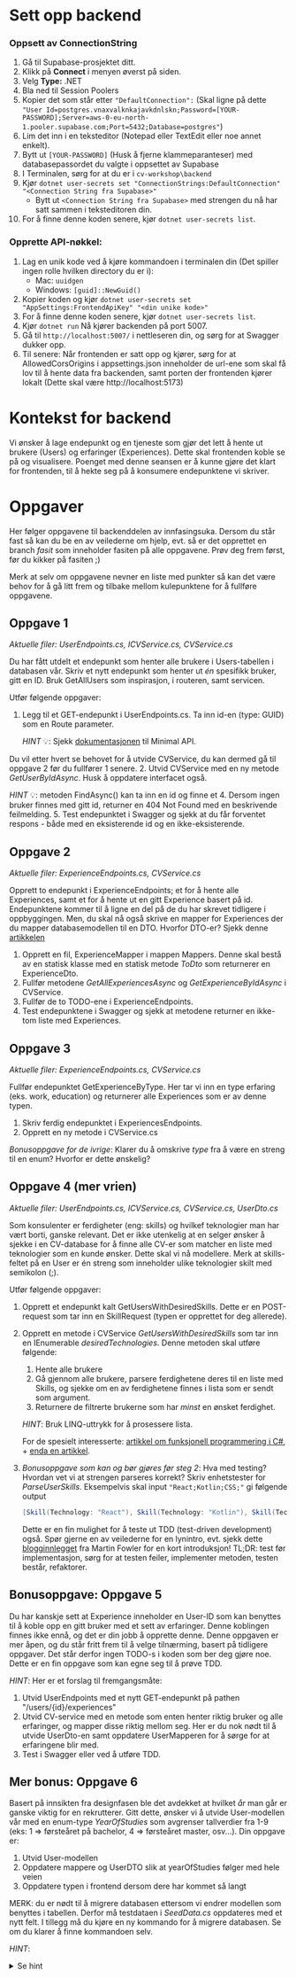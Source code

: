 ﻿# Sett opp backend

### Oppsett av ConnectionString
1. Gå til Supabase-prosjektet ditt.
1. Klikk på **Connect** i menyen øverst på siden.
1. Velg **Type:** .NET
1. Bla ned til Session Poolers
1. Kopier det som står etter `"DefaultConnection":` (Skal ligne på dette `"User Id=postgres.vnaxvalknkajavkdnlskn;Password=[YOUR-PASSWORD];Server=aws-0-eu-north-1.pooler.supabase.com;Port=5432;Database=postgres"`)
1. Lim det inn i en teksteditor (Notepad eller TextEdit eller noe annet enkelt).
1. Bytt ut `[YOUR-PASSWORD]` (Husk å fjerne klammeparanteser) med databasepassordet du valgte i oppsettet av Supabase
1. I Terminalen, sørg for at du er i `cv-workshop\backend`
1. Kjør `dotnet user-secrets set "ConnectionStrings:DefaultConnection" "<Connection String fra Supabase>"`
   - Bytt ut `<Connection String fra Supabase>` med strengen du nå har satt sammen i teksteditoren din.
1. For å finne denne koden senere, kjør `dotnet user-secrets list`.

### Opprette API-nøkkel:
1. Lag en unik kode ved å kjøre kommandoen i terminalen din (Det spiller ingen rolle hvilken directory du er i):
   - Mac: `uuidgen`
   - Windows: `[guid]::NewGuid()`
1. Kopier koden og kjør `dotnet user-secrets set "AppSettings:FrontendApiKey" "<din unike kode>"`
1. For å finne denne koden senere, kjør `dotnet user-secrets list`.
1. Kjør `dotnet run`
Nå kjører backenden på port 5007.
1. Gå til `http://localhost:5007/` i nettleseren din, og sørg for at Swagger dukker opp.
1. Til senere: Når frontenden er satt opp og kjører, sørg for at AllowedCorsOrigins i appsettings.json inneholder de url-ene som skal få lov til å hente data fra backenden, samt porten der frontenden kjører lokalt (Dette skal være http://localhost:5173)

# Kontekst for backend
Vi ønsker å lage endepunkt og en tjeneste som gjør det lett å hente ut brukere (Users) og erfaringer (Experiences). Dette skal frontenden koble se på og visualisere. Poenget med denne seansen er å kunne gjøre det klart for frontenden, til å hekte seg på å konsumere endepunktene vi skriver. 

# Oppgaver
Her følger oppgavene til backenddelen av innfasingsuka. Dersom du står fast så kan du be en av veilederne om hjelp, evt. så er det opprettet en branch _fasit_ som inneholder fasiten på alle oppgavene. Prøv deg frem først, før du kikker på fasiten ;)

Merk at selv om oppgavene nevner en liste med punkter så kan det være behov for å gå litt frem og tilbake mellom kulepunktene for å fullføre oppgavene. 

## Oppgave 1
_Aktuelle filer: UserEndpoints.cs, ICVService.cs, CVService.cs_

Du har fått utdelt et endepunkt som henter alle brukere i Users-tabellen i databasen vår. Skriv et nytt endepunkt som henter ut _én_ spesifikk bruker, gitt en ID. Bruk GetAllUsers som inspirasjon, i routeren, samt servicen.

Utfør følgende oppgaver: 
1. Legg til et GET-endepunkt i UserEndpoints.cs. Ta inn id-en (type: GUID) som en Route parameter. 

   _HINT_ 💡: Sjekk [dokumentasjonen](https://learn.microsoft.com/en-us/aspnet/core/fundamentals/minimal-apis?view=aspnetcore-9.0#routing) til Minimal API. 

Du vil etter hvert se behovet for å utvide CVService, du kan dermed gå til oppgave 2 før du fullfører 1 senere. 
2. Utvid CVService med en ny metode _GetUserByIdAsync_. Husk å oppdatere interfacet også. 

   _HINT_ 💡: metoden FindAsync() kan ta inn en id og finne et 
4. Dersom ingen bruker finnes med gitt id, returner en 404 Not Found med en beskrivende feilmelding. 
5. Test endepunktet i Swagger og sjekk at du får forventet respons - både med en eksisterende id og en ikke-eksisterende. 

## Oppgave 2
_Aktuelle filer: ExperienceEndpoints.cs, CVService.cs_

Opprett to endepunkt i ExperienceEndpoints; et for å hente alle Experiences, samt et for å hente ut en gitt Experience basert på id. Endepunktene kommer til å ligne en del på de du har skrevet tidligere i oppbyggingen. Men, du skal nå også skrive en mapper for Experiences der du mapper databasemodellen til en DTO. Hvorfor DTO-er? Sjekk denne [artikkelen](https://konstantinmb.medium.com/dtos-101-the-what-why-and-how-of-data-transfer-objects-304a03a71a2c)

1. Opprett en fil, ExperienceMapper i mappen Mappers. Denne skal bestå av en statisk klasse med en statisk metode _ToDto_ som returnerer en ExperienceDto.
2. Fullfør metodene _GetAllExperiencesAsync_ og _GetExperienceByIdAsync_ i CVService. 
3. Fullfør de to TODO-ene i ExperienceEndpoints.
4. Test endepunktene i Swagger og sjekk at metodene returner en ikke-tom liste med Experiences. 

## Oppgave 3
_Aktuelle filer: ExperienceEndpoints.cs, CVService.cs_

Fullfør endepunktet GetExperienceByType. Her tar vi inn en type erfaring (eks. work, education) og returnerer alle Experiences som er av denne typen. 
1. Skriv ferdig endepunktet i ExperiencesEndpoints.
2. Opprett en ny metode i CVService.cs

_Bonusoppgave for de ivrige_: Klarer du å omskrive _type_ fra å være en streng til en enum? Hvorfor er dette ønskelig? 

## Oppgave 4 (mer vrien)
_Aktuelle filer: UserEndpoints.cs, ICVService.cs, CVService.cs, UserDto.cs_

Som konsulenter er ferdigheter (eng: skills) og hvilkef teknologier man har vært borti, ganske relevant. Det er ikke utenkelig at en selger ønsker å sjekke i en CV-database for å finne alle CV-er som matcher en liste med teknologier som en kunde ønsker. Dette skal vi nå modellere. Merk at skills-feltet på en User er én streng som inneholder ulike teknologier skilt med semikolon (;). 

Utfør følgende oppgaver:

1. Opprett et endepunkt kalt GetUsersWithDesiredSkills. Dette er en POST-request som tar inn en SkillRequest (typen er opprettet for deg allerede).
2. Opprett en metode i CVService _GetUsersWithDesiredSkills_ som tar inn en IEnumerable<string> _desiredTechnologies_. Denne metoden skal utføre følgende:
    1. Hente alle brukere
    2. Gå gjennom alle brukere, parsere ferdighetene deres til en liste med Skills, og sjekke om en av ferdighetene finnes i lista som er sendt som argument.
    3. Returnere de filtrerte brukerne som har _minst_ en ønsket ferdighet.
    
    _HINT_: Bruk LINQ-uttrykk for å prosessere lista.

     For de spesielt interesserte: [artikkel om funksjonell programmering i C#](https://www.milanjovanovic.tech/blog/functional-programming-in-csharp-the-practical-parts), + [enda en artikkel](https://matrixtrak.com/an-introduction-to-functional-programming-with-c-a-dive-into-the-paradigm-shift/). 
4. _Bonusoppgave som kan og bør gjøres før steg 2_: Hva med testing? Hvordan vet vi at strengen parseres korrekt? Skriv enhetstester for _ParseUserSkills_. Eksempelvis skal input
   ``` "React;Kotlin;CSS;" ``` gi følgende output
   ```c#
   [Skill(Technology: "React"), Skill(Technology: "Kotlin"), Skill(Technology: "CSS")] // type: IEnumerable<Skill>
   ```

   Dette er en fin mulighet for å teste ut TDD (test-driven development) også. Spør gjerne en av veilederne for en lynintro, evt. sjekk dette [blogginnlegget](https://martinfowler.com/bliki/TestDrivenDevelopment.html) fra Martin Fowler for en kort introduksjon! TL;DR: test før implementasjon, sørg for at testen feiler, implementer metoden, testen består, refaktorer.

## Bonusoppgave: Oppgave 5

Du har kanskje sett at Experience inneholder en User-ID som kan benyttes til å koble opp en gitt bruker med et sett av erfaringer. Denne koblingen finnes ikke ennå, og det er din jobb å opprette denne. Denne oppgaven er mer åpen, og du står fritt frem til å velge tilnærming, basert på tidligere oppgaver. Det står derfor ingen TODO-s i koden som ber deg gjøre noe. Dette er en fin oppgave som kan egne seg til å prøve TDD. 

_HINT_: Her er et forslag til fremgangsmåte: 
1. Utvid UserEndpoints med et nytt GET-endepunkt på pathen "/users/{id}/experiences"
2. Utvid CV-service med en metode som enten henter riktig bruker og alle erfaringer, og mapper disse riktig mellom seg. Her er du nok nødt til å utvide UserDto-en samt oppdatere UserMapperen for å sørge for at erfaringene blir med.
3. Test i Swagger eller ved å utføre TDD.

## Mer bonus: Oppgave 6

Basert på innsikten fra designfasen ble det avdekket at hvilket _år_ man går er ganske viktig for en rekrutterer. Gitt dette, ønsker vi å utvide User-modellen vår med en enum-type _YearOfStudies_ som avgrenser tallverdier fra 1-9 (eks: 1 => førsteåret på bachelor, 4 => førsteåret master, osv...). Din oppgave er: 

1. Utvid User-modellen
2. Oppdatere mappere og UserDTO slik at yearOfStudies følger med hele veien
3. Oppdatere typen i frontend dersom dere har kommet så langt

MERK: du er nødt til å migrere databasen ettersom vi endrer modellen som benyttes i tabellen. Derfor må testdataen i _SeedData.cs_ oppdateres med et nytt felt. I tillegg må du kjøre en ny kommando for å migrere databasen. Se om du klarer å finne kommandoen selv. 

_HINT_: 

<details>
<summary>Se hint</summary>
   
```
dotnet ef migrations add <NAVN_PÅ_MIGRRASJON>
```
</details>
